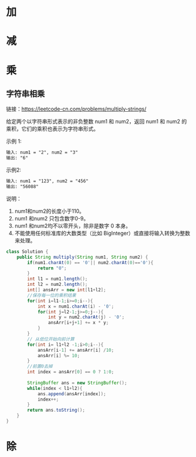 # 加

# 减
# 乘
## 字符串相乘
链接：https://leetcode-cn.com/problems/multiply-strings/

给定两个以字符串形式表示的非负整数 num1 和 num2，返回 num1 和 num2 的乘积，它们的乘积也表示为字符串形式。

示例 1:
```html
输入: num1 = "2", num2 = "3"
输出: "6"
```
示例2:
```html
输入: num1 = "123", num2 = "456"
输出: "56088"
```
说明：

1. num1和num2的长度小于110。
2. num1 和num2 只包含数字0-9。
3. num1 和num2均不以零开头，除非是数字 0 本身。
4. 不能使用任何标准库的大数类型（比如 BigInteger）或直接将输入转换为整数来处理。

```java
class Solution {
    public String multiply(String num1, String num2) {
        if(num1.charAt(0) == '0'|| num2.charAt(0)=='0'){
            return "0";
        }
        int l1 = num1.length();
        int l2 = num2.length();
        int[] ansArr = new int[l1+l2];
        //保存每一位的乘积结果
        for(int i=l1-1;i>=0;i--){
            int x = num1.charAt(i) - '0';
            for(int j=l2-1;j>=0;j--){
                int y = num2.charAt(j) - '0';
                ansArr[i+j+1] += x * y;
            }
        }
        // 从低位开始向前计算
        for(int i= l1+l2 -1;i>0;i--){
            ansArr[i-1] += ansArr[i] /10;
            ansArr[i] %= 10;
        }
        //前置0去掉
        int index = ansArr[0] == 0 ? 1:0;
        
        StringBuffer ans = new StringBuffer();
        while(index < l1+l2){
            ans.append(ansArr[index]);
            index++;
        }
        return ans.toString();
    }
}
```
# 除